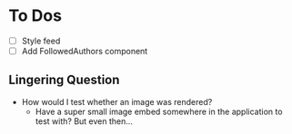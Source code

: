 # To Dos
- [ ] Style feed
- [ ] Add FollowedAuthors component

## Lingering Question
- How would I test whether an image was rendered?
  - Have a super small image embed somewhere in the application to test with? But even then...
